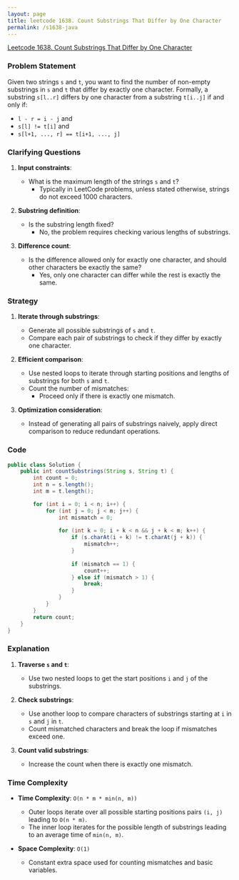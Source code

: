 ```yaml
---
layout: page
title: leetcode 1638. Count Substrings That Differ by One Character
permalink: /s1638-java
---
```

[Leetcode 1638. Count Substrings That Differ by One Character](https://algoadvance.github.io/algoadvance/l1638)
### Problem Statement
Given two strings `s` and `t`, you want to find the number of non-empty substrings in `s` and `t` that differ by exactly one character. Formally, a substring `s[l..r]` differs by one character from a substring `t[i..j]` if and only if:
- `l - r = i - j` and
- `s[l] != t[i]` and
- `s[l+1, ..., r] == t[i+1, ..., j]`

### Clarifying Questions
1. **Input constraints**:
   - What is the maximum length of the strings `s` and `t`? 
     - Typically in LeetCode problems, unless stated otherwise, strings do not exceed 1000 characters.
   
2. **Substring definition**:
   - Is the substring length fixed? 
     - No, the problem requires checking various lengths of substrings.
   
3. **Difference count**:
   - Is the difference allowed only for exactly one character, and should other characters be exactly the same?
     - Yes, only one character can differ while the rest is exactly the same.

### Strategy
1. **Iterate through substrings**:
   - Generate all possible substrings of `s` and `t`.
   - Compare each pair of substrings to check if they differ by exactly one character.
   
2. **Efficient comparison**:
   - Use nested loops to iterate through starting positions and lengths of substrings for both `s` and `t`.
   - Count the number of mismatches:
     - Proceed only if there is exactly one mismatch.
   
3. **Optimization consideration**:
   - Instead of generating all pairs of substrings naively, apply direct comparison to reduce redundant operations.

### Code

```java
public class Solution {
    public int countSubstrings(String s, String t) {
        int count = 0;
        int n = s.length();
        int m = t.length();

        for (int i = 0; i < n; i++) {
            for (int j = 0; j < m; j++) {
                int mismatch = 0;
                
                for (int k = 0; i + k < n && j + k < m; k++) {
                    if (s.charAt(i + k) != t.charAt(j + k)) {
                        mismatch++;
                    }
                    
                    if (mismatch == 1) {
                        count++;
                    } else if (mismatch > 1) {
                        break;
                    }
                }
            }
        }
        return count;
    }
}
```

### Explanation
1. **Traverse `s` and `t`**:
   - Use two nested loops to get the start positions `i` and `j` of the substrings.
   
2. **Check substrings**:
   - Use another loop to compare characters of substrings starting at `i` in `s` and `j` in `t`.
   - Count mismatched characters and break the loop if mismatches exceed one.
   
3. **Count valid substrings**:
   - Increase the count when there is exactly one mismatch.

### Time Complexity
- **Time Complexity**: `O(n * m * min(n, m))`
   - Outer loops iterate over all possible starting positions pairs `(i, j)` leading to `O(n * m)`.
   - The inner loop iterates for the possible length of substrings leading to an average time of `min(n, m)`.

- **Space Complexity**: `O(1)`
   - Constant extra space used for counting mismatches and basic variables.